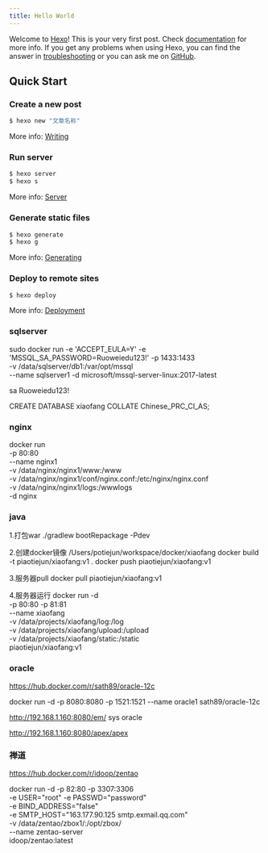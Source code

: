 ```yaml
---
title: Hello World
---
```

Welcome to [Hexo](https://hexo.io/)! This is your very first post. Check [documentation](https://hexo.io/docs/) for more info. If you get any problems when using Hexo, you can find the answer in [troubleshooting](https://hexo.io/docs/troubleshooting.html) or you can ask me on [GitHub](https://github.com/hexojs/hexo/issues).

## Quick Start

### Create a new post

``` bash
$ hexo new "文章名称"
```

More info: [Writing](https://hexo.io/docs/writing.html)

### Run server

``` bash
$ hexo server
$ hexo s
```

More info: [Server](https://hexo.io/docs/server.html)

### Generate static files

``` bash
$ hexo generate
$ hexo g
```

More info: [Generating](https://hexo.io/docs/generating.html)

### Deploy to remote sites

``` bash
$ hexo deploy
```

More info: [Deployment](https://hexo.io/docs/deployment.html)


### sqlserver
sudo docker run -e 'ACCEPT_EULA=Y' -e 'MSSQL_SA_PASSWORD=Ruoweiedu123!' -p 1433:1433 \
-v /data/sqlserver/db1:/var/opt/mssql \
--name sqlserver1 -d microsoft/mssql-server-linux:2017-latest

sa
Ruoweiedu123!

CREATE DATABASE xiaofang COLLATE Chinese_PRC_CI_AS;

### nginx
docker run \
-p 80:80 \
--name nginx1 \
-v /data/nginx/nginx1/www:/www \
-v /data/nginx/nginx1/conf/nginx.conf:/etc/nginx/nginx.conf \
-v /data/nginx/nginx1/logs:/wwwlogs  \
-d nginx  


### java
1.打包war
./gradlew bootRepackage -Pdev

2.创建docker镜像
/Users/potiejun/workspace/docker/xiaofang
docker build -t piaotiejun/xiaofang:v1 .
docker push piaotiejun/xiaofang:v1

3.服务器pull
docker pull piaotiejun/xiaofang:v1

4.服务器运行
docker run -d \
-p 80:80 -p 81:81 \
--name xiaofang \
-v /data/projects/xiaofang/log:/log \
-v /data/projects/xiaofang/upload:/upload \
-v /data/projects/xiaofang/static:/static \
piaotiejun/xiaofang:v1


### oracle
https://hub.docker.com/r/sath89/oracle-12c

docker run -d -p 8080:8080 -p 1521:1521 --name oracle1 sath89/oracle-12c

http://192.168.1.160:8080/em/
sys oracle

http://192.168.1.160:8080/apex/apex


### 禅道
https://hub.docker.com/r/idoop/zentao

docker run -d -p 82:80 -p 3307:3306 \
        -e USER="root" -e PASSWD="password" \
        -e BIND_ADDRESS="false" \
        -e SMTP_HOST="163.177.90.125 smtp.exmail.qq.com" \
        -v /data/zentao/zbox1/:/opt/zbox/ \
        --name zentao-server \
        idoop/zentao:latest







